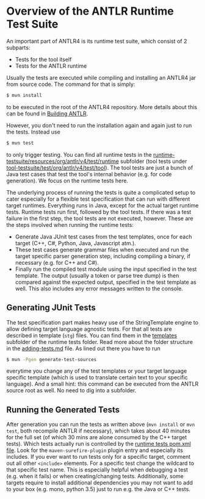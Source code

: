 # Overview of the ANTLR Runtime Test Suite

An important part of ANTLR4 is its runtime test suite, which consist of 2 subparts:

* Tests for the tool itself
* Tests for the ANTLR runtime

Usually the tests are executed while compiling and installing an ANTLR4 jar from source code. The command for that is simply:

```bash
$ mvn install
```

to be executed in the root of the ANTLR4 repository. More details about this can be found in [Building ANTLR](building-antlr.md).

However, you don't need to run the installation again and again just to run the tests. Instead use

```bash
$ mvn test
```

to only trigger testing. You can find all runtime tests in the [runtime-testsuite/resources/org/antlr/v4/test/runtime](../runtime-testsuite/resources/org/antlr/v4/test/runtime) subfolder (tool tests under [tool-testsuite/test/org/antlr/v4/test/tool](../tool-testsuite/test/org/antlr/v4/test/tool)). The tool tests are just a bunch of Java test cases that test the tool's internal behavior (e.g. for code generation). We focus on the runtime tests here.

The underlying process of running the tests is quite a complicated setup to cater especially for a flexible test specification that can run with different target runtimes. Everything runs in Java, except for the actual target runtime tests. Runtime tests run first, followed by the tool tests. If there was a test failure in the first step, the tool tests are not executed, however. These are the steps involved when running the runtime tests:

* Generate Java JUnit test cases from the test templates, once for each target (C++, C#, Python, Java, Javascript atm.).
* These test cases generate grammar files when executed and run the target specific parser generation step, including compiling a binary, if necessary (e.g. for C++ and C#).
* Finally run the compiled test module using the input specified in the test template. The output (usually a token or parse tree dump) is then compared against the expected output, specified in the test template as well. This also includes any error messages written to the console.

## Generating JUnit Tests

The test specification part makes heavy use of the StringTemplate engine to allow defining target language agnostic tests. For that all tests are described in template (`stg`) files. You can find them in the [templates](../runtime-testsuite/resources/org/antlr/v4/test/runtime/templates) subfolder of the runtime tests folder. Read more about the folder structure in the [adding-tests.md](adding-tests.md) file. As lined out there you have to run

```bash
$ mvn -Pgen generate-test-sources
```
everytime you change any of the test templates or your target language specific template (which is used to translate certain text to your specific language). And a small hint: this command can be executed from the ANTLR source root as well. No need to dig into a subfolder.

## Running the Generated Tests

After generation you can run the tests as written above (`mvn install` or `mvn test`, both recompile ANTLR if necessary), which takes about 40 minutes for the full set (of which 30 mins are alone consumed by the C++ target tests). Which tests actually run is controlled by the [runtime tests pom.xml file](../runtime-testsuite/pom.xml). Look for the `maven-surefire-plugin` plugin entry and especially its includes. If you ever want to run tests only for a specific target, comment out all other `<include>` elements. For a specific test change the wildcard to that specific test name. This is especially helpful when debugging a test (e.g. when it fails) or when creating/changing tests. Additionally, some targets require to install additional dependencies you may not want to add to your box (e.g. mono, python 3.5) just to run e.g. the Java or C++ tests.
